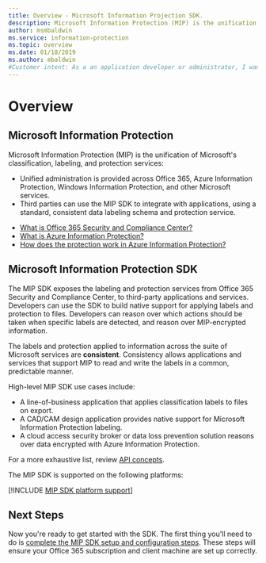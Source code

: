 ```yaml
---
title: Overview - Microsoft Information Projection SDK.
description: Microsoft Information Protection (MIP) is the unification of Microsoft's classification, labeling, and protection services, into a single  administration experience and software development kit (SDK).
author: msmbaldwin
ms.service: information-protection
ms.topic: overview
ms.date: 01/18/2019
ms.author: mbaldwin
#Customer intent: As a an application developer or administrator, I want to get an overview of the MIP SDK, so that I can determine what it is and how it's used.
---
```

# Overview

## Microsoft Information Protection

Microsoft Information Protection (MIP) is the unification of Microsoft's classification, labeling, and protection services:

- Unified administration is provided across Office 365, Azure Information Protection, Windows Information Protection, and other Microsoft services. 
- Third parties can use the MIP SDK to integrate with applications, using a standard, consistent data labeling schema and protection service.

* [What is Office 365 Security and Compliance Center?](https://docs.microsoft.com/office365/securitycompliance/)
* [What is Azure Information Protection?](/azure/information-protection/understand-explore/what-is-information-protection)
* [How does the protection work in Azure Information Protection?](/azure/information-protection/understand-explore/what-is-information-protection#how-data-is-protected)

## Microsoft Information Protection SDK

The MIP SDK exposes the labeling and protection services from Office 365 Security and Compliance Center, to third-party applications and services. Developers can use the SDK to build native support for applying labels and protection to files. Developers can reason over which actions should be taken when specific labels are detected, and reason over MIP-encrypted information. 

The labels and protection applied to information across the suite of Microsoft services are **consistent**. Consistency allows applications and services that support MIP to read and write the labels in a common, predictable manner.

High-level MIP SDK use cases include:

* A line-of-business application that applies classification labels to files on export.
* A CAD/CAM design application provides native support for Microsoft Information Protection labeling.
* A cloud access security broker or data loss prevention solution reasons over data encrypted with Azure Information Protection.

For a more exhaustive list, review [API concepts](concept-apis-use-cases.md).

The MIP SDK is supported on the following platforms:

[!INCLUDE [MIP SDK platform support](../includes/mip-sdk-platform-support.md)]

## Next Steps

Now you're ready to get started with the SDK. The first thing you'll need to do is [complete the MIP SDK setup and configuration steps](setup-configure-mip.md). These steps will ensure your Office 365 subscription and client machine are set up correctly.

